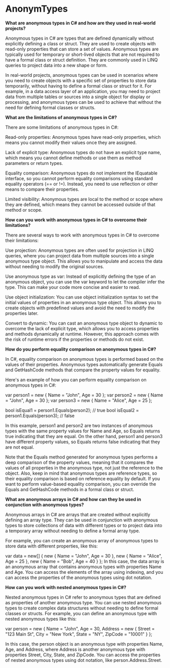 # AnonymTypes

**What are anonymous types in C# and how are they used in real-world projects?**

Anonymous types in C# are types that are defined dynamically without explicitly defining a class or struct.
They are used to create objects with read-only properties that can store a set of values. 
Anonymous types are typically used for temporary or short-lived objects that are not required to have a formal class or struct definition. 
They are commonly used in LINQ queries to project data into a new shape or form.

In real-world projects, anonymous types can be used in scenarios where you need to create objects with a specific set of properties 
to store data temporarily, without having to define a formal class or struct for it. For example, in a data access layer of an application,
you may need to project data from multiple tables or sources into a single object for display or processing, 
and anonymous types can be used to achieve that without the need for defining formal classes or structs.

**What are the limitations of anonymous types in C#?**

There are some limitations of anonymous types in C#:

Read-only properties: Anonymous types have read-only properties, which means you cannot modify their values once they are assigned.

Lack of explicit type: Anonymous types do not have an explicit type name, which means you cannot define methods or use them 
as method parameters or return types.

Equality comparison: Anonymous types do not implement the IEquatable<T> interface, so you cannot perform equality comparisons using 
standard equality operators (== or !=). Instead, you need to use reflection or other means to compare their properties.

Limited visibility: Anonymous types are local to the method or scope where they are defined, which means they cannot be accessed 
outside of that method or scope.

**How can you work with anonymous types in C# to overcome their limitations?**

There are several ways to work with anonymous types in C# to overcome their limitations:

Use projection: Anonymous types are often used for projection in LINQ queries, where you can project data from multiple sources 
into a single anonymous type object. This allows you to manipulate and access the data without needing to modify the original sources.

Use anonymous type as var: Instead of explicitly defining the type of an anonymous object, you can use the var keyword to 
let the compiler infer the type. This can make your code more concise and easier to read.

Use object initialization: You can use object initialization syntax to set the initial values of properties in an anonymous type object. 
This allows you to create objects with predefined values and avoid the need to modify the properties later.

Convert to dynamic: You can cast an anonymous type object to dynamic to overcome the lack of explicit type, 
which allows you to access properties and methods dynamically at runtime. However, this approach comes with the risk of runtime errors
if the properties or methods do not exist.

**How do you perform equality comparison on anonymous types in C#?**

In C#, equality comparison on anonymous types is performed based on the values of their properties. 
Anonymous types automatically generate Equals and GetHashCode methods that compare the property values for equality.

Here's an example of how you can perform equality comparison on anonymous types in C#:

var person1 = new { Name = "John", Age = 30 };
var person2 = new { Name = "John", Age = 30 };
var person3 = new { Name = "Alice", Age = 25 };

bool isEqual1 = person1.Equals(person2); // true
bool isEqual2 = person1.Equals(person3); // false


In this example, person1 and person2 are two instances of anonymous types with the same property values for Name and Age,
so Equals returns true indicating that they are equal. On the other hand, person1 and person3 have different property values,
so Equals returns false indicating that they are not equal.



Note that the Equals method generated for anonymous types performs a deep comparison of the property values, 
meaning that it compares the values of all properties in the anonymous type, not just the reference to the object. 
Also, keep in mind that anonymous types are reference types, so their equality comparison is based on reference equality by default. 
If you want to perform value-based equality comparison, you can override the Equals and GetHashCode methods in a formal class or struct.

**What are anonymous arrays in C# and how can they be used in conjunction with anonymous types?**

Anonymous arrays in C# are arrays that are created without explicitly defining an array type. 
They can be used in conjunction with anonymous types to store collections of data with different types or to project data into a temporary array 
without needing to define a formal array type.

For example, you can create an anonymous array of anonymous types to store data with different properties, like this:

var data = new[]
{
  new { Name = "John", Age = 30 },
  new { Name = "Alice", Age = 25 },
  new { Name = "Bob", Age = 40 }
};
In this case, the data array is an anonymous array that contains anonymous types with properties Name and Age. 
You can access the elements of the array using indexing, and you can access the properties of the anonymous types using dot notation.

**How can you work with nested anonymous types in C#?**

Nested anonymous types in C# refer to anonymous types that are defined as properties of another anonymous type. 
You can use nested anonymous types to create complex data structures without needing to define formal classes or structs.
For example, you can define an anonymous type with nested anonymous types like this:

var person = new
{
    Name = "John",
    Age = 30,
    Address = new
    {
        Street = "123 Main St",
        City = "New York",
        State = "NY",
        ZipCode = "10001"
    }
};

In this case, the person object is an anonymous type with properties Name, Age, and Address, where Address is another anonymous 
type with properties Street, City, State, and ZipCode. You can access the properties of nested anonymous types using dot notation, 
like person.Address.Street.
